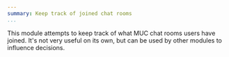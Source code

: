 ```yaml
---
summary: Keep track of joined chat rooms
...
```


This module attempts to keep track of what MUC chat rooms users have
joined. It's not very useful on its own, but can be used by other
modules to influence decisions.
